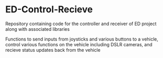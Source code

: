 # ED-Control-Recieve
Repository containing code for the controller and receiver  of ED project along with associated libraries 

Functions to send inputs from joysticks and various buttons to a vehicle, control various functions on the vehicle including DSLR cameras, 
and recieve status updates back from the vehicle 
